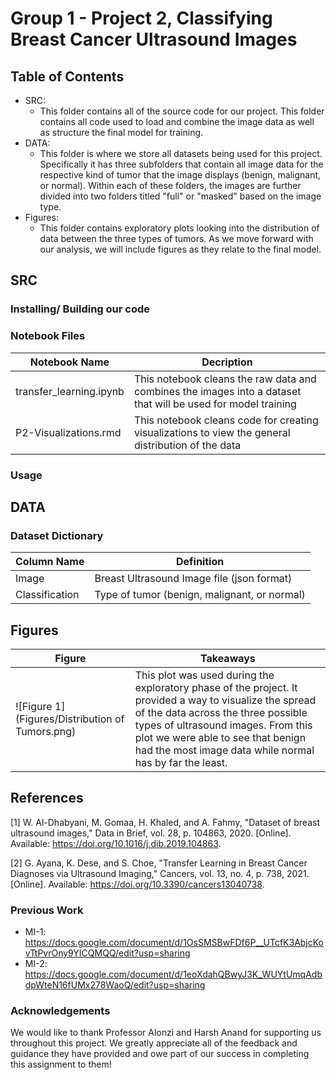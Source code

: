 # Group 1 - Project 2, Classifying Breast Cancer Ultrasound Images

## Table of Contents
- SRC:
  - This folder contains all of the source code for our project. This folder contains all code used to load and combine the image data as well as structure the final model for training.
- DATA:
  - This folder is where we store all datasets being used for this project. Specifically it has three subfolders that contain all image data for the respective kind of tumor that the image displays (benign, malignant, or normal). Within each of these folders, the images are further divided into two folders titled "full" or "masked" based on the image type.
- Figures:
  -  This folder contains exploratory plots looking into the distribution of data between the three types of tumors. As we move forward with our analysis, we will include figures as they relate to the final model.

## SRC
### Installing/ Building our code
### Notebook Files
| Notebook Name | Decription |
| -------- | -------- |
| transfer_learning.ipynb | This notebook cleans the raw data and combines the images into a dataset that will be used for model training|
| P2-Visualizations.rmd | This notebook cleans code for creating visualizations to view the general distribution of the data |
### Usage

## DATA
### Dataset Dictionary
| Column Name | Definition | 
| -------- | -------- |
| Image | Breast Ultrasound Image file (json format)|
| Classification | Type of tumor (benign, malignant, or normal)|

## Figures
| Figure | Takeaways | 
| -------- | -------- |
|  ![Figure 1](Figures/Distribution of Tumors.png) | This plot was used during the exploratory phase of the project. It provided a way to visualize the spread of the data across the three possible types of ultrasound images. From this plot we were able to see that benign had the most image data while normal has by far the least. |

## References
[1] W. Al-Dhabyani, M. Gomaa, H. Khaled, and A. Fahmy, "Dataset of breast ultrasound images," Data in Brief, vol. 28, p. 104863, 2020. [Online]. Available: https://doi.org/10.1016/j.dib.2019.104863.

[2] G. Ayana, K. Dese, and S. Choe, "Transfer Learning in Breast Cancer Diagnoses via Ultrasound Imaging," Cancers, vol. 13, no. 4, p. 738, 2021. [Online]. Available: https://doi.org/10.3390/cancers13040738.

### Previous Work
- MI-1: https://docs.google.com/document/d/1OsSMSBwFDf6P__UTcfK3AbjcKovTtPvrOny9YICQMQQ/edit?usp=sharing
- MI-2: https://docs.google.com/document/d/1eoXdahQBwyJ3K_WUYtUmqAdbdpWteN16fUMx278WaoQ/edit?usp=sharing

### Acknowledgements
We would like to thank Professor Alonzi and Harsh Anand for supporting us throughout this project. We greatly appreciate all of the feedback and guidance they have provided and owe part of our success in completing this assignment to them!
